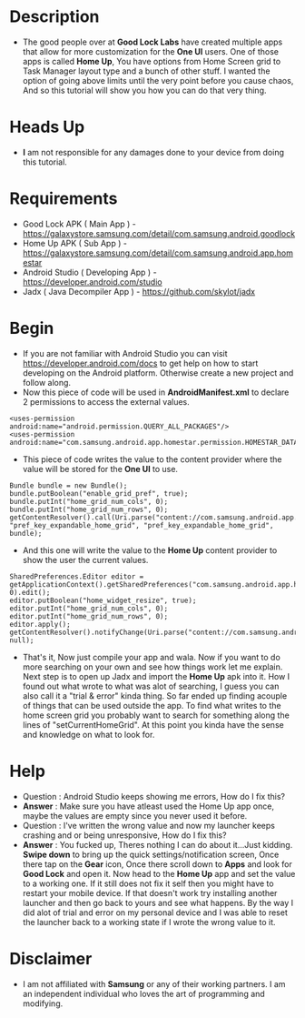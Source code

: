 # Description
- The good people over at <b>Good Lock Labs</b> have created multiple apps that allow for more customization for the <b>One UI</b> users. One of those apps is called <b>Home Up</b>, You have options from Home Screen grid to Task Manager layout type and a bunch of other stuff. I wanted the option of going above limits until the very point before you cause chaos, And so this tutorial will show you how you can do that very thing.
# Heads Up
- <b>I</b> am not responsible for any damages done to your device from doing this tutorial.
# Requirements
- Good Lock APK ( Main App ) - https://galaxystore.samsung.com/detail/com.samsung.android.goodlock
- Home Up APK ( Sub App ) - https://galaxystore.samsung.com/detail/com.samsung.android.app.homestar
- Android Studio ( Developing App ) - https://developer.android.com/studio
- Jadx ( Java Decompiler App ) - https://github.com/skylot/jadx
# Begin
- If you are not familiar with Android Studio you can visit https://developer.android.com/docs to get help on how to start developing on the Android platform. Otherwise create a new project and follow along.
- Now this piece of code will be used in <b>AndroidManifest.xml</b> to declare 2 permissions to access the external values.
```
<uses-permission android:name="android.permission.QUERY_ALL_PACKAGES"/>
<uses-permission android:name="com.samsung.android.app.homestar.permission.HOMESTAR_DATA"/>
```
- This piece of code writes the value to the content provider where the value will be stored for the <b>One UI</b> to use.
```
Bundle bundle = new Bundle();
bundle.putBoolean("enable_grid_pref", true);
bundle.putInt("home_grid_num_cols", 0);
bundle.putInt("home_grid_num_rows", 0);
getContentResolver().call(Uri.parse("content://com.samsung.android.app.homestar.provider/setting"), "pref_key_expandable_home_grid", "pref_key_expandable_home_grid", bundle);
```
- And this one will write the value to the <b>Home Up</b> content provider to show the user the current values.
```
SharedPreferences.Editor editor = getApplicationContext().getSharedPreferences("com.samsung.android.app.homestar_preferences", 0).edit();
editor.putBoolean("home_widget_resize", true);
editor.putInt("home_grid_num_cols", 0);
editor.putInt("home_grid_num_rows", 0);
editor.apply();
getContentResolver().notifyChange(Uri.parse("content://com.samsung.android.app.homestar.provider/setting"), null);
```
- That's it, Now just compile your app and wala. Now if you want to do more searching on your own and see how things work let me explain. Next step is to open up Jadx and import the <b>Home Up</b> apk into it. How I found out what wrote to what was alot of searching, I guess you can also call it a "trial & error" kinda thing. So far ended up finding acouple of things that can be used outside the app. To find what writes to the home screen grid you probably want to search for something along the lines of "setCurrentHomeGrid". At this point you kinda have the sense and knowledge on what to look for.
# Help
- Question : Android Studio keeps showing me errors, How do I fix this?
- <b>Answer</b> : Make sure you have atleast used the Home Up app once, maybe the values are empty since you never used it before.
- Question : I've written the wrong value and now my launcher keeps crashing and or being unresponsive, How do I fix this?
- <b>Answer</b> : You fucked up, Theres nothing I can do about it...Just kidding. <b>Swipe down</b> to bring up the quick settings/notification screen, Once there tap on the <b>Gear</b> icon, Once there scroll down to <b>Apps</b> and look for <b>Good Lock</b> and open it. Now head to the <b>Home Up</b> app and set the value to a working one. If it still does not fix it self then you might have to restart your mobile device. If that doesn't work try installing another launcher and then go back to yours and see what happens. By the way I did alot of trial and error on my personal device and I was able to reset the launcher back to a working state if I wrote the wrong value to it.
# Disclaimer
- I am not affiliated with <b>Samsung</b> or any of their working partners. I am an independent individual who loves the art of programming and modifying.
